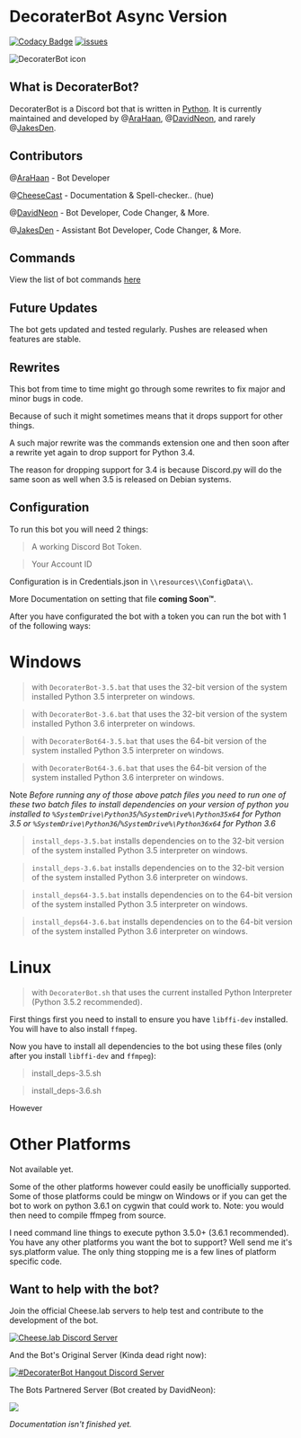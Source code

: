 # DecoraterBot Async Version

[![Codacy Badge](https://api.codacy.com/project/badge/Grade/689e8253ad204350a57ef03cde0818fa)](https://www.codacy.com/app/AraHaan/DecoraterBot?utm_source=github.com&utm_medium=referral&utm_content=AraHaan/DecoraterBot&utm_campaign=badger)
[![issues](https://img.shields.io/github/issues/AraHaan/DecoraterBot.svg)](https://github.com/AraHaan/DecoraterBot/issues)

![DecoraterBot icon](/resources/images/AppIcon/AS.png)

## What is DecoraterBot?

DecoraterBot is a Discord bot that is written in [Python](https://www.python.org/). It is currently maintained and developed by @[AraHaan](https://github.com/AraHaan), @[DavidNeon](https://github.com/DavidNeon), and rarely @[JakesDen](https://github.com/jakesden).

## Contributors

@[AraHaan](https://github.com/AraHaan) - Bot Developer

@[CheeseCast](https://github.com/CheeseCast) - Documentation & Spell-checker.. (hue)

@[DavidNeon](https://github.com/DavidNeon) - Bot Developer, Code Changer, & More.

@[JakesDen](https://github.com/jakesden) - Assistant Bot Developer, Code Changer, & More.

## Commands

View the list of bot commands [here](https://github.com/AraHaan/DecoraterBot/blob/Async-Portable/Commands.MD)

## Future Updates

The bot gets updated and tested regularly. Pushes are released when features are stable.

## Rewrites

This bot from time to time might go through some rewrites to fix major and minor bugs in code.

Because of such it might sometimes means that it drops support for other things.

A such major rewrite was the commands extension one and then soon after a rewrite yet again to drop support for Python 3.4.

The reason for dropping support for 3.4 is because Discord.py will do the same soon as well when 3.5 is released on Debian systems.

## Configuration

To run this bot you will need 2 things:

> A working Discord Bot Token. 

> Your Account ID

Configuration is in Credentials.json in ``\\resources\\ConfigData\\``.

More Documentation on setting that file **coming Soon™**.

After you have configurated the bot with a token you can run the bot with 1 of the following ways:

# Windows

> with ``DecoraterBot-3.5.bat`` that uses the 32-bit version of the system installed Python 3.5 interpreter on windows.

> with ``DecoraterBot-3.6.bat`` that uses the 32-bit version of the system installed Python 3.6 interpreter on windows.

> with ``DecoraterBot64-3.5.bat`` that uses the 64-bit version of the system installed Python 3.5 interpreter on windows.

> with ``DecoraterBot64-3.6.bat`` that uses the 64-bit version of the system installed Python 3.6 interpreter on windows.

Note *Before running any of those above patch files you need to run one of these two batch files to install dependencies on your version of python you installed to ``%SystemDrive\Python35``/``%SystemDrive%\Python35x64`` for Python 3.5 or  ``%SystemDrive\Python36``/``%SystemDrive%\Python36x64`` for Python 3.6*

> ``install_deps-3.5.bat`` installs dependencies on to the 32-bit version of the system installed Python 3.5 interpreter on windows.

> ``install_deps-3.6.bat`` installs dependencies on to the 32-bit version of the system installed Python 3.6 interpreter on windows.

> ``install_deps64-3.5.bat`` installs dependencies on to the 64-bit version of the system installed Python 3.5 interpreter on windows.

> ``install_deps64-3.6.bat`` installs dependencies on to the 64-bit version of the system installed Python 3.6 interpreter on windows.

# Linux

> with ``DecoraterBot.sh`` that uses the current installed Python Interpreter (Python 3.5.2 recommended).

First things first you need to install to ensure you have ``libffi-dev`` installed. You will have to also install ``ffmpeg``.

Now you have to install all dependencies to the bot using these files (only after you install ``libffi-dev`` and ``ffmpeg``):

> install_deps-3.5.sh

> install_deps-3.6.sh

However 

# Other Platforms

Not available yet.

Some of the other platforms however could easily be unofficially supported. Some of those platforms could be mingw on Windows or if you can get the bot to work on python 3.6.1 on cygwin that could work to. Note: you would then need to compile ffmpeg from source.

I need command line things to execute python 3.5.0+ (3.6.1 recommended).
You have any other platforms you want the bot to support?
Well send me it's sys.platform value. The only thing stopping me is a few lines of platform specific code.

## Want to help with the bot? 

Join the official Cheese.lab servers to help test and contribute to the development of the bot.

[![Cheese.lab Discord Server](https://discordapp.com/api/guilds/81812480254291968/widget.png?style=banner2)](https://discord.gg/lab)

And the Bot's Original Server (Kinda dead right now):

[![#DecoraterBot Hangout Discord Server](https://discordapp.com/api/guilds/121816417937915904/widget.png?style=banner2)](https://discord.gg/kSYStUq)

The Bots Partnered Server (Bot created by DavidNeon):

[![](https.//discordapp.com/api/guilds/288018843304198144/widget.png?style=banner2)](https://discord.gg/dxqFtjR)

*Documentation isn't finished yet.*


